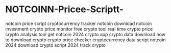 # NOTCOINN-Pricee-Scriptt-
 notcoin price script cryptocurrency tracker notcoin download notcoin investment crypto price monitor free crypto tool real time crypto price crypto analysis tool get notcoin 2024 crypto app crypto data download how to download crypto crypto price checker cryptocurrency data script notcoin 2024 download crypto script 2024 track crypto
